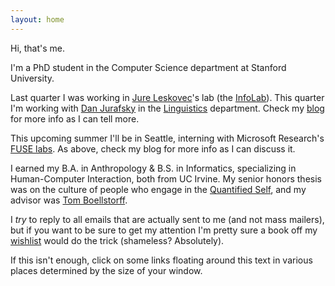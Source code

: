 ```yaml
---
layout: home
---
```

Hi, that's me.

I'm a PhD student in the Computer Science department at Stanford University.

Last quarter I was working in [Jure Leskovec][jure]'s lab (the [InfoLab][infolab]). This quarter I'm working with [Dan Jurafsky][DJ] in the [Linguistics][stanfordnlp] department. Check my [blog][blog] for more info as I can tell more.

This upcoming summer I'll be in Seattle, interning with Microsoft Research's [FUSE labs][fuselabs]. As above, check my blog for more info as I can discuss it.

I earned my B.A. in Anthropology & B.S. in Informatics, specializing in Human-Computer Interaction, both from UC Irvine. My senior honors thesis was on the culture of people who engage in the [Quantified Self][qsthesis], and my advisor was [Tom Boellstorff][boell].

I *try* to reply to all emails that are actually sent to me (and not mass mailers), but if you want to be sure to get my attention I'm pretty sure a book off my [wishlist][wishlist] would do the trick (shameless? Absolutely).

If this isn't enough, click on some links floating around this text in various places determined by the size of your window.

[qsthesis]: /presentations/QSThesisFinal.pdf
[blog]: /blog/
[boell]: http://faculty.sites.uci.edu/boellstorff/
[wishlist]: //amzn.com/w/26BOYXJ3IHQKJ
[jure]: //cs.stanford.edu/people/jure/
[infolab]: http://infolab.stanford.edu/
[DJ]: //web.stanford.edu/~jurafsky/
[stanfordnlp]: http://nlp.stanford.edu/
[fuselabs]: http://fuse.microsoft.com/